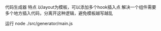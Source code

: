 代码生成器
特点
以layout为模板，可以添加多个hook插入点
解决一个组件需要多个地方插入代码，分离开这种逻辑，避免模板越写越乱

运行
node ./src/generator/main.js